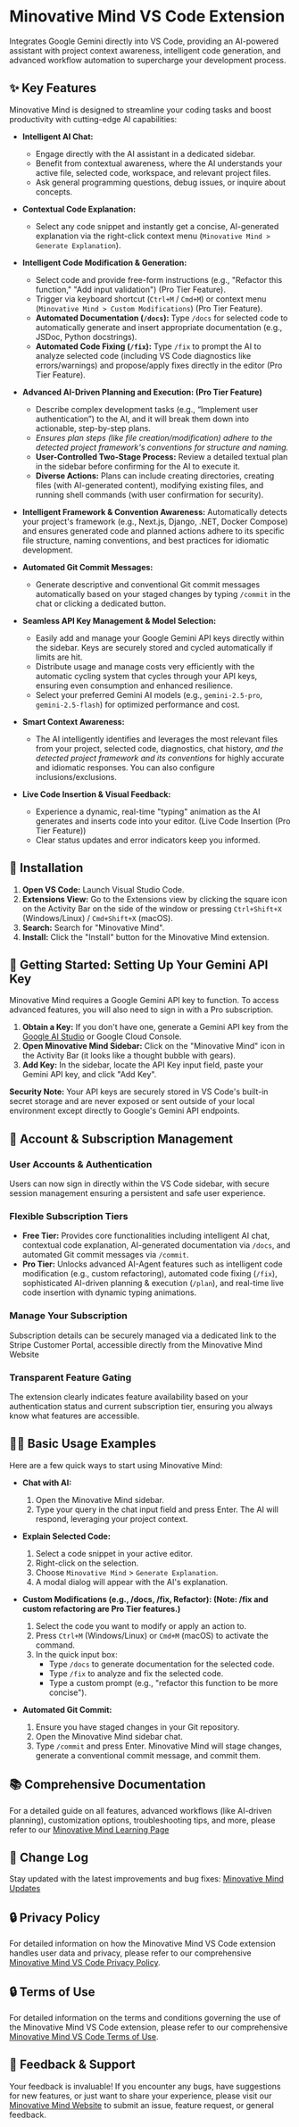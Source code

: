 # Minovative Mind VS Code Extension

Integrates Google Gemini directly into VS Code, providing an AI-powered assistant with project context awareness, intelligent code generation, and advanced workflow automation to supercharge your development process.

## ✨ Key Features

Minovative Mind is designed to streamline your coding tasks and boost productivity with cutting-edge AI capabilities:

- **Intelligent AI Chat:**

  - Engage directly with the AI assistant in a dedicated sidebar.
  - Benefit from contextual awareness, where the AI understands your active file, selected code, workspace, and relevant project files.
  - Ask general programming questions, debug issues, or inquire about concepts.

- **Contextual Code Explanation:**

  - Select any code snippet and instantly get a concise, AI-generated explanation via the right-click context menu (`Minovative Mind > Generate Explanation`).

- **Intelligent Code Modification & Generation:**

  - Select code and provide free-form instructions (e.g., "Refactor this function," "Add input validation") (Pro Tier Feature).
  - Trigger via keyboard shortcut (`Ctrl+M` / `Cmd+M`) or context menu (`Minovative Mind > Custom Modifications`) (Pro Tier Feature).
  - **Automated Documentation (`/docs`):** Type `/docs` for selected code to automatically generate and insert appropriate documentation (e.g., JSDoc, Python docstrings).
  - **Automated Code Fixing (`/fix`):** Type `/fix` to prompt the AI to analyze selected code (including VS Code diagnostics like errors/warnings) and propose/apply fixes directly in the editor (Pro Tier Feature).

- **Advanced AI-Driven Planning and Execution: (Pro Tier Feature)**

  - Describe complex development tasks (e.g., “Implement user authentication”) to the AI, and it will break them down into actionable, step-by-step plans.
  - _Ensures plan steps (like file creation/modification) adhere to the detected project framework's conventions for structure and naming._
  - **User-Controlled Two-Stage Process:** Review a detailed textual plan in the sidebar before confirming for the AI to execute it.
  - **Diverse Actions:** Plans can include creating directories, creating files (with AI-generated content), modifying existing files, and running shell commands (with user confirmation for security).

- **Intelligent Framework & Convention Awareness:** Automatically detects your project's framework (e.g., Next.js, Django, .NET, Docker Compose) and ensures generated code and planned actions adhere to its specific file structure, naming conventions, and best practices for idiomatic development.

- **Automated Git Commit Messages:**

  - Generate descriptive and conventional Git commit messages automatically based on your staged changes by typing `/commit` in the chat or clicking a dedicated button.

- **Seamless API Key Management & Model Selection:**

  - Easily add and manage your Google Gemini API keys directly within the sidebar. Keys are securely stored and cycled automatically if limits are hit.
  - Distribute usage and manage costs very efficiently with the automatic cycling system that cycles through your API keys, ensuring even consumption and enhanced resilience.
  - Select your preferred Gemini AI models (e.g., `gemini-2.5-pro`, `gemini-2.5-flash`) for optimized performance and cost.

- **Smart Context Awareness:**

  - The AI intelligently identifies and leverages the most relevant files from your project, selected code, diagnostics, chat history, _and the detected project framework and its conventions_ for highly accurate and idiomatic responses. You can also configure inclusions/exclusions.

- **Live Code Insertion & Visual Feedback:**
  - Experience a dynamic, real-time "typing" animation as the AI generates and inserts code into your editor. (Live Code Insertion (Pro Tier Feature))
  - Clear status updates and error indicators keep you informed.

## 🚀 Installation

1. **Open VS Code:** Launch Visual Studio Code.
2. **Extensions View:** Go to the Extensions view by clicking the square icon on the Activity Bar on the side of the window or pressing `Ctrl+Shift+X` (Windows/Linux) / `Cmd+Shift+X` (macOS).
3. **Search:** Search for "Minovative Mind".
4. **Install:** Click the "Install" button for the Minovative Mind extension.

## 🔑 Getting Started: Setting Up Your Gemini API Key

Minovative Mind requires a Google Gemini API key to function. To access advanced features, you will also need to sign in with a Pro subscription.

1. **Obtain a Key:** If you don't have one, generate a Gemini API key from the [Google AI Studio](https://aistudio.google.com/app/apikey) or Google Cloud Console.
2. **Open Minovative Mind Sidebar:** Click on the "Minovative Mind" icon in the Activity Bar (it looks like a thought bubble with gears).
3. **Add Key:** In the sidebar, locate the API Key input field, paste your Gemini API key, and click "Add Key".

**Security Note:** Your API keys are securely stored in VS Code's built-in secret storage and are never exposed or sent outside of your local environment except directly to Google's Gemini API endpoints.

## 👤 Account & Subscription Management

### User Accounts & Authentication

Users can now sign in directly within the VS Code sidebar, with secure session management ensuring a persistent and safe user experience.

### Flexible Subscription Tiers

- **Free Tier:** Provides core functionalities including intelligent AI chat, contextual code explanation, AI-generated documentation via `/docs`, and automated Git commit messages via `/commit`.
- **Pro Tier:** Unlocks advanced AI-Agent features such as intelligent code modification (e.g., custom refactoring), automated code fixing (`/fix`), sophisticated AI-driven planning & execution (`/plan`), and real-time live code insertion with dynamic typing animations.

### Manage Your Subscription

Subscription details can be securely managed via a dedicated link to the Stripe Customer Portal, accessible directly from the Minovative Mind Website

### Transparent Feature Gating

The extension clearly indicates feature availability based on your authentication status and current subscription tier, ensuring you always know what features are accessible.

## 🧑‍💻 Basic Usage Examples

Here are a few quick ways to start using Minovative Mind:

- **Chat with AI:**

  1. Open the Minovative Mind sidebar.
  2. Type your query in the chat input field and press Enter. The AI will respond, leveraging your project context.

- **Explain Selected Code:**

  1. Select a code snippet in your active editor.
  2. Right-click on the selection.
  3. Choose `Minovative Mind` > `Generate Explanation`.
  4. A modal dialog will appear with the AI's explanation.

- **Custom Modifications (e.g., /docs, /fix, Refactor): (Note: /fix and custom refactoring are Pro Tier features.)**

  1. Select the code you want to modify or apply an action to.
  2. Press `Ctrl+M` (Windows/Linux) or `Cmd+M` (macOS) to activate the command.
  3. In the quick input box:
     - Type `/docs` to generate documentation for the selected code.
     - Type `/fix` to analyze and fix the selected code.
     - Type a custom prompt (e.g., "refactor this function to be more concise").

- **Automated Git Commit:**
  1. Ensure you have staged changes in your Git repository.
  2. Open the Minovative Mind sidebar chat.
  3. Type `/commit` and press Enter. Minovative Mind will stage changes, generate a conventional commit message, and commit them.

## 📚 Comprehensive Documentation

For a detailed guide on all features, advanced workflows (like AI-driven planning), customization options, troubleshooting tips, and more, please refer to our [Minovative Mind Learning Page](https://minovativemind.dev/learn/developer)

## 📄 Change Log

Stay updated with the latest improvements and bug fixes: [Minovative Mind Updates](https://www.minovativemind.dev/updates)

## 🔒 Privacy Policy

For detailed information on how the Minovative Mind VS Code extension handles user data and privacy, please refer to our comprehensive [Minovative Mind VS Code Privacy Policy](https://www.minovativemind.dev/legal/privacy/vscode/policy).

## 🔒 Terms of Use

For detailed information on the terms and conditions governing the use of the Minovative Mind VS Code extension, please refer to our comprehensive [Minovative Mind VS Code Terms of Use](https://www.minovativemind.dev/legal/terms-of-use/vscode).

## 💬 Feedback & Support

Your feedback is invaluable! If you encounter any bugs, have suggestions for new features, or just want to share your experience, please visit our [Minovative Mind Website](https://www.minovativemind.dev/) to submit an issue, feature request, or general feedback.
